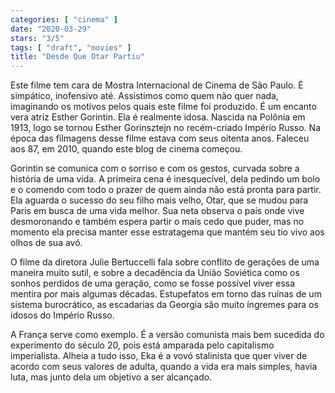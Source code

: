 ```yaml
---
categories: [ "cinema" ]
date: "2020-03-29"
stars: "3/5"
tags: [ "draft", "movies" ]
title: "Desde Que Otar Partiu"
---
```

Este filme tem cara de Mostra Internacional de Cinema de São Paulo. É simpático, inofensivo até. Assistimos como quem não quer nada, imaginando os motivos pelos quais este filme foi produzido. É um encanto vera atriz Esther Gorintin. Ela é realmente idosa. Nascida na Polônia em 1913, logo se tornou Esther Gorinsztejn no recém-criado Império Russo. Na época das filmagens desse filme estava com seus oitenta anos. Faleceu aos 87, em 2010, quando este blog de cinema começou.

Gorintin se comunica com o sorriso e com os gestos, curvada sobre a história de uma vida. A primeira cena é inesquecível, dela pedindo um bolo e o comendo com todo o prazer de quem ainda não está pronta para partir. Ela aguarda o sucesso do seu filho mais velho, Otar, que se mudou para Paris em busca de uma vida melhor. Sua neta observa o país onde vive desmoronando e também espera partir o mais cedo que puder, mas no momento ela precisa manter esse estratagema que mantém seu tio vivo aos olhos de sua avó.

O filme da diretora Julie Bertuccelli fala sobre conflito de gerações de uma maneira muito sutil, e sobre a decadência da União Soviética como os sonhos perdidos de uma geração, como se fosse possível viver essa mentira por mais algumas décadas. Estupefatos em torno das ruínas de um sistema burocrático, as escadarias da Georgia são muito íngremes para os idosos do Império Russo.

A França serve como exemplo. É a versão comunista mais bem sucedida do experimento do século 20, pois está amparada pelo capitalismo imperialista. Alheia a tudo isso, Eka é a vovó stalinista que quer viver de acordo com seus valores de adulta, quando a vida era mais simples, havia luta, mas junto dela um objetivo a ser alcançado.
